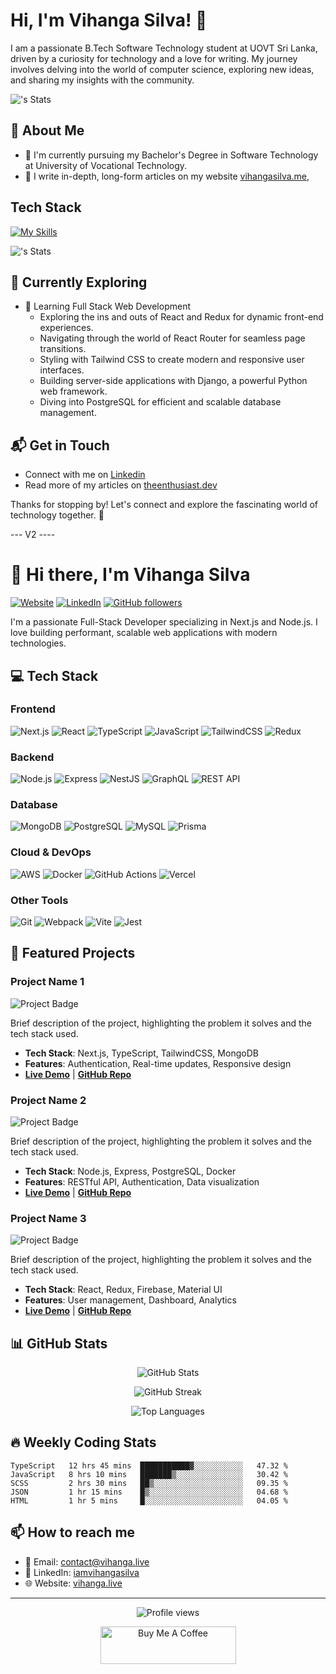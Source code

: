 # Hi, I'm Vihanga Silva! 👋

I am a passionate B.Tech Software Technology student at UOVT Sri Lanka, driven by a curiosity for technology and a love for writing. My journey involves delving into the world of computer science, exploring new ideas, and sharing my insights with the community.

![<iamVihanga>'s Stats](https://github-readme-stats.vercel.app/api?username=iamVihanga&theme=vue-dark&show_icons=true&hide_border=true)  

## 🚀 About Me

- 🔭 I'm currently pursuing my Bachelor's Degree in Software Technology at University of Vocational Technology.
- 📝 I write in-depth, long-form articles on my website [vihangasilva.me](https://vihangasilva.me/blog),

## Tech Stack
[![My Skills](https://skillicons.dev/icons?i=js,ts,nodejs,react,nextjs,mongodb,aws,bun,cs,cpp,dotnet,elysia,github,graphql,php)](https://skillicons.dev)

![<iamVihanga>'s Stats](https://github-readme-stats.vercel.app/api/top-langs?username=iamVihanga&hide=html,css&theme=vue-dark&show_icons=true)

## 🌱 Currently Exploring

- 🚀 Learning Full Stack Web Development
  - Exploring the ins and outs of React and Redux for dynamic front-end experiences.
  - Navigating through the world of React Router for seamless page transitions.
  - Styling with Tailwind CSS to create modern and responsive user interfaces.
  - Building server-side applications with Django, a powerful Python web framework.
  - Diving into PostgreSQL for efficient and scalable database management.


## 📬 Get in Touch

- Connect with me on [Linkedin](https://www.linkedin.com/in/iamvihangasilva)
- Read more of my articles on [theenthusiast.dev](https://theenthusiast.dev)

Thanks for stopping by! Let's connect and explore the fascinating world of technology together. 🚀

<!--

Here are some ideas to get you started:

- 🔭 I’m currently working on ...
- 🌱 I’m currently learning ...
- 👯 I’m looking to collaborate on ...
- 🤔 I’m looking for help with ...
- 💬 Ask me about ...
- 📫 How to reach me: ...
- 😄 Pronouns: ...
- ⚡ Fun fact: ...
-->




--- V2 ----

# 👋 Hi there, I'm Vihanga Silva

[![Website](https://img.shields.io/badge/Website-vihanga.live-blue?style=for-the-badge&logo=google-chrome)](https://vihanga.live)
[![LinkedIn](https://img.shields.io/badge/LinkedIn-iamvihangasilva-blue?style=for-the-badge&logo=linkedin)](https://www.linkedin.com/in/iamvihangasilva/)
[![GitHub followers](https://img.shields.io/github/followers/iamVihanga?style=for-the-badge&logo=github)](https://github.com/iamVihanga)

I'm a passionate Full-Stack Developer specializing in Next.js and Node.js. I love building performant, scalable web applications with modern technologies.

## 💻 Tech Stack

### Frontend
![Next.js](https://img.shields.io/badge/Next.js-000000?style=for-the-badge&logo=next.js&logoColor=white)
![React](https://img.shields.io/badge/React-61DAFB?style=for-the-badge&logo=react&logoColor=black)
![TypeScript](https://img.shields.io/badge/TypeScript-3178C6?style=for-the-badge&logo=typescript&logoColor=white)
![JavaScript](https://img.shields.io/badge/JavaScript-F7DF1E?style=for-the-badge&logo=javascript&logoColor=black)
![TailwindCSS](https://img.shields.io/badge/TailwindCSS-06B6D4?style=for-the-badge&logo=tailwind-css&logoColor=white)
![Redux](https://img.shields.io/badge/Redux-764ABC?style=for-the-badge&logo=redux&logoColor=white)

### Backend
![Node.js](https://img.shields.io/badge/Node.js-339933?style=for-the-badge&logo=node.js&logoColor=white)
![Express](https://img.shields.io/badge/Express-000000?style=for-the-badge&logo=express&logoColor=white)
![NestJS](https://img.shields.io/badge/NestJS-E0234E?style=for-the-badge&logo=nestjs&logoColor=white)
![GraphQL](https://img.shields.io/badge/GraphQL-E10098?style=for-the-badge&logo=graphql&logoColor=white)
![REST API](https://img.shields.io/badge/REST_API-FF6C37?style=for-the-badge&logo=postman&logoColor=white)

### Database
![MongoDB](https://img.shields.io/badge/MongoDB-47A248?style=for-the-badge&logo=mongodb&logoColor=white)
![PostgreSQL](https://img.shields.io/badge/PostgreSQL-4169E1?style=for-the-badge&logo=postgresql&logoColor=white)
![MySQL](https://img.shields.io/badge/MySQL-4479A1?style=for-the-badge&logo=mysql&logoColor=white)
![Prisma](https://img.shields.io/badge/Prisma-2D3748?style=for-the-badge&logo=prisma&logoColor=white)

### Cloud & DevOps
![AWS](https://img.shields.io/badge/AWS-232F3E?style=for-the-badge&logo=amazon-aws&logoColor=white)
![Docker](https://img.shields.io/badge/Docker-2496ED?style=for-the-badge&logo=docker&logoColor=white)
![GitHub Actions](https://img.shields.io/badge/GitHub_Actions-2088FF?style=for-the-badge&logo=github-actions&logoColor=white)
![Vercel](https://img.shields.io/badge/Vercel-000000?style=for-the-badge&logo=vercel&logoColor=white)

### Other Tools
![Git](https://img.shields.io/badge/Git-F05032?style=for-the-badge&logo=git&logoColor=white)
![Webpack](https://img.shields.io/badge/Webpack-8DD6F9?style=for-the-badge&logo=webpack&logoColor=black)
![Vite](https://img.shields.io/badge/Vite-646CFF?style=for-the-badge&logo=vite&logoColor=white)
![Jest](https://img.shields.io/badge/Jest-C21325?style=for-the-badge&logo=jest&logoColor=white)

## 🚀 Featured Projects

### Project Name 1
![Project Badge](https://img.shields.io/badge/NextJS-TypeScript-blue)

Brief description of the project, highlighting the problem it solves and the tech stack used.

- **Tech Stack**: Next.js, TypeScript, TailwindCSS, MongoDB
- **Features**: Authentication, Real-time updates, Responsive design
- **[Live Demo](https://project1-demo.com)** | **[GitHub Repo](https://github.com/iamVihanga/project1)**

### Project Name 2
![Project Badge](https://img.shields.io/badge/NodeJS-Express-green)

Brief description of the project, highlighting the problem it solves and the tech stack used.

- **Tech Stack**: Node.js, Express, PostgreSQL, Docker
- **Features**: RESTful API, Authentication, Data visualization
- **[Live Demo](https://project2-demo.com)** | **[GitHub Repo](https://github.com/iamVihanga/project2)**

### Project Name 3
![Project Badge](https://img.shields.io/badge/React-Redux-purple)

Brief description of the project, highlighting the problem it solves and the tech stack used.

- **Tech Stack**: React, Redux, Firebase, Material UI
- **Features**: User management, Dashboard, Analytics
- **[Live Demo](https://project3-demo.com)** | **[GitHub Repo](https://github.com/iamVihanga/project3)**

## 📊 GitHub Stats

<p align="center">
  <img src="https://github-readme-stats.vercel.app/api?username=iamVihanga&show_icons=true&theme=radical" alt="GitHub Stats" />
</p>

<p align="center">
  <img src="https://github-readme-streak-stats.herokuapp.com/?user=iamVihanga&theme=radical" alt="GitHub Streak" />
</p>

<p align="center">
  <img src="https://github-readme-stats.vercel.app/api/top-langs/?username=iamVihanga&layout=compact&theme=radical" alt="Top Languages" />
</p>

## 🔥 Weekly Coding Stats

<!--START_SECTION:waka-->
```text
TypeScript   12 hrs 45 mins  ███████████▓░░░░░░░░░░░   47.32 %
JavaScript   8 hrs 10 mins   ███████▒░░░░░░░░░░░░░░░   30.42 %
SCSS         2 hrs 30 mins   ██▒░░░░░░░░░░░░░░░░░░░░   09.35 %
JSON         1 hr 15 mins    █▒░░░░░░░░░░░░░░░░░░░░░   04.68 %
HTML         1 hr 5 mins     █░░░░░░░░░░░░░░░░░░░░░░   04.05 %
```
<!--END_SECTION:waka-->

## 📫 How to reach me

- 📧 Email: contact@vihanga.live
- 💼 LinkedIn: [iamvihangasilva](https://www.linkedin.com/in/iamvihangasilva/)
- 🌐 Website: [vihanga.live](https://vihanga.live)

---

<p align="center">
  <img src="https://komarev.com/ghpvc/?username=iamVihanga&color=blueviolet&style=flat-square" alt="Profile views" />
</p>

<p align="center">
  <a href="https://www.buymeacoffee.com/yourusername" target="_blank">
    <img src="https://cdn.buymeacoffee.com/buttons/v2/default-yellow.png" alt="Buy Me A Coffee" style="height: 60px !important;width: 217px !important;" >
  </a>
</p>
